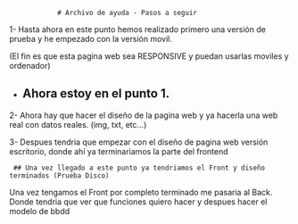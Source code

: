 
                # Archivo de ayuda - Pasos a seguir


1- Hasta ahora en este punto hemos realizado primero una versión de prueba y he empezado con la versión movil.

(El fin es que esta pagina web sea RESPONSIVE y puedan usarlas moviles y ordenador)

- ## Ahora estoy en el punto 1.

2- Ahora hay que hacer el diseño de la pagina web y ya hacerla una web real con datos reales.
(img, txt, etc...)


3- Despues tendria que empezar con el diseño de pagina web versión escritorio, donde ahí ya terminariamos la parte del frontend

     ## Una vez llegado a este punto ya tendriamos el Front y diseño terminados (Prueba Disco)

Una vez tengamos el Front por completo terminado me pasaria al Back.
Donde tendria que ver que funciones quiero hacer y despues hacer el modelo de bbdd
